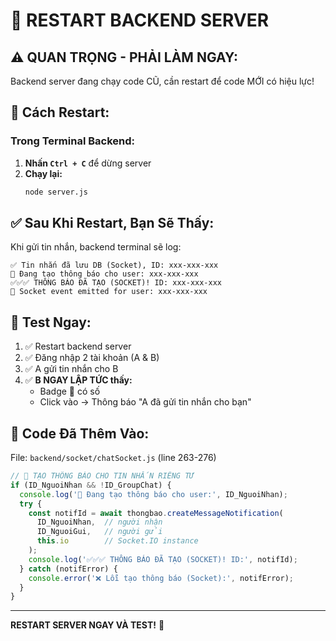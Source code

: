 # 🔄 RESTART BACKEND SERVER

## ⚠️ QUAN TRỌNG - PHẢI LÀM NGAY:

Backend server đang chạy code CŨ, cần restart để code MỚI có hiệu lực!

## 🔧 Cách Restart:

### Trong Terminal Backend:

1. **Nhấn `Ctrl + C`** để dừng server
2. **Chạy lại:**
   ```bash
   node server.js
   ```

## ✅ Sau Khi Restart, Bạn Sẽ Thấy:

Khi gửi tin nhắn, backend terminal sẽ log:

```
✅ Tin nhắn đã lưu DB (Socket), ID: xxx-xxx-xxx
🔔 Đang tạo thông báo cho user: xxx-xxx-xxx
✅✅✅ THÔNG BÁO ĐÃ TẠO (SOCKET)! ID: xxx-xxx-xxx
📡 Socket event emitted for user: xxx-xxx-xxx
```

## 📱 Test Ngay:

1. ✅ Restart backend server
2. ✅ Đăng nhập 2 tài khoản (A & B)
3. ✅ A gửi tin nhắn cho B
4. ✅ **B NGAY LẬP TỨC thấy:**
   - Badge 🔔 có số
   - Click vào → Thông báo "A đã gửi tin nhắn cho bạn"

## 🎯 Code Đã Thêm Vào:

File: `backend/socket/chatSocket.js` (line 263-276)

```javascript
// 🔔 TẠO THÔNG BÁO CHO TIN NHẮN RIÊNG TƯ
if (ID_NguoiNhan && !ID_GroupChat) {
  console.log('🔔 Đang tạo thông báo cho user:', ID_NguoiNhan);
  try {
    const notifId = await thongbao.createMessageNotification(
      ID_NguoiNhan,  // người nhận
      ID_NguoiGui,   // người gửi  
      this.io        // Socket.IO instance
    );
    console.log('✅✅✅ THÔNG BÁO ĐÃ TẠO (SOCKET)! ID:', notifId);
  } catch (notifError) {
    console.error('❌ Lỗi tạo thông báo (Socket):', notifError);
  }
}
```

---

**RESTART SERVER NGAY VÀ TEST!** 🚀




